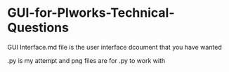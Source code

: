 # GUI-for-PIworks-Technical-Questions

GUI Interface.md file is the user interface dcoument that you have wanted

.py is my attempt and png files are for .py to work with
